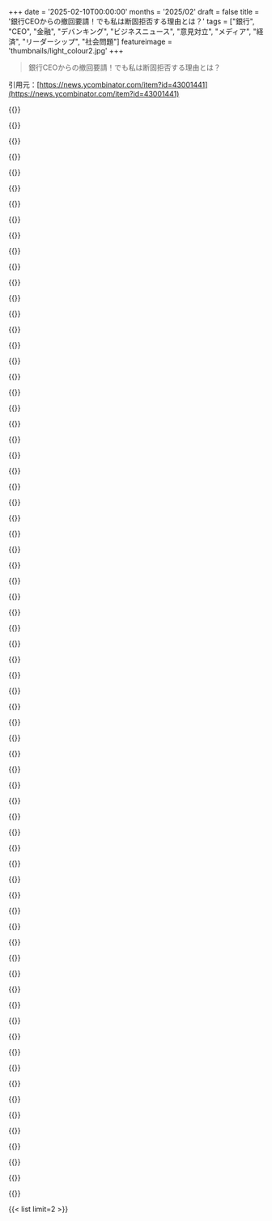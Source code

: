 +++
date = '2025-02-10T00:00:00'
months = '2025/02'
draft = false
title = '銀行CEOからの撤回要請！でも私は断固拒否する理由とは？'
tags = ["銀行", "CEO", "金融", "デバンキング", "ビジネスニュース", "意見対立", "メディア", "経済", "リーダーシップ", "社会問題"]
featureimage = 'thumbnails/light_colour2.jpg'
+++

> 銀行CEOからの撤回要請！でも私は断固拒否する理由とは？

引用元：[https://news.ycombinator.com/item?id=43001441](https://news.ycombinator.com/item?id=43001441)

{{<matomeQuote body="あー、Anchorage Digitalとその前の銀行との関係や、40以上の見込みのある銀行については具体的な知識はないけど、話し合いの共通点から説明することにするわ。まじで、そのバURNはすごかったな。" userName="andrewflnr" createdAt="2025-02-10T19:54:48" color="">}}

{{<matomeQuote body="なんかクレイジーなダンスしたくなるわ。" userName="NotYourLawyer" createdAt="2025-02-11T01:25:54" color="">}}

{{<matomeQuote body="クレードを監督するなら、少なくとも同じくらい有能な管理者が必要だと思う。こんな特殊な状況になると、銀行のCEOみたいに人が変わることもあるよね。" userName="csours" createdAt="2025-02-10T19:40:26" color="">}}

{{<matomeQuote body="FYI - Anchorage DigitalのCEOだよ。Jamie Dimonのことじゃないから。" userName="gadders" createdAt="2025-02-10T18:10:22" color="">}}

{{<matomeQuote body="Anchorage DigitalのCEO、Nathan McCauleyは、アメリカでのデバンキングの影響を調査するために米国上院銀行委員会の前に出てたんだ。だから、Jamie Dimonのことじゃないけど、この撤回要求は無視できないよ。" userName="CaliforniaKarl" createdAt="2025-02-10T20:16:20" color="#38d3d3">}}

{{<matomeQuote body="あー、ここにはダビデ対ゴリアテの構図はないのか。Jamieは今、RTOの義務実施で忙しいかもね。" userName="geodel" createdAt="2025-02-10T18:17:36" color="">}}

{{<matomeQuote body="冗長だけど、Patrickの文章は好きだな。この少し冗長なメタ投稿も楽しんでる。" userName="martinky24" createdAt="2025-02-10T18:08:12" color="">}}

{{<matomeQuote body="冗長性には不当なスティグマがあると思う。価値のない冗長性は良くないけど、Patrickのブログは違う。彼は複雑な状況を分かりやすく説明するために冗長になってるから、その分理解が深まると考えてるよ。" userName="bigstrat2003" createdAt="2025-02-10T23:20:03" color="">}}

{{<matomeQuote body="彼が書けば書くほど良い感じ。全部読む価値あるよ。" userName="casenmgreen" createdAt="2025-02-10T18:40:49" color="">}}

{{<matomeQuote body="いやいや。かなりおしゃべりすぎる。いいこともあるけど、長すぎるんだよね。" userName="earnesti" createdAt="2025-02-10T20:23:58" color="">}}

{{<matomeQuote body="もっと要点を絞ってほしい。今、「debanking and debunking」を読んでるけど、Silvergateの話が面白いけど長すぎる。時間がないから、せめて短くまとめてほしい。" userName="kristianp" createdAt="2025-02-10T21:03:04" color="">}}

{{<matomeQuote body="トールキンは読者からたくさんの手紙をもらったそうで、ストーリーの各部分について、誰かにとって特別に素晴らしく、誰かには特別に悪かった。" userName="casenmgreen" createdAt="2025-02-10T22:00:42" color="">}}

{{<matomeQuote body="パトリックの文章にはそれが唯一の問題。後で読むために保存しても、読むのに時間がかかるから結局できない。" userName="HeyLaughingBoy" createdAt="2025-02-10T22:46:03" color="">}}

{{<matomeQuote body="おいおい、そこから彼のワクチンに関するウェブサイトに行って、一朝一夕で朝を無駄にした。" userName="mixmastamyk" createdAt="2025-02-10T23:17:37" color="">}}

{{<matomeQuote body="リベラルなイデオロギーに関して話が行ったり来たりして、なんだろうなって感じ。事実を示してるけど、実際には『まだ起こってないけど、もし起こったらリベラルが原因』みたいに聴こえる。" userName="cyanydeez" createdAt="2025-02-10T22:51:37" color="">}}

{{<matomeQuote body="すごい。ほんとにすごい。書かれたことはよくわからないけど、頼む側と切り刻む側の絶妙な差が驚きだ。銀行のCEOがゴムのナイフを持って、相手は核バズーカを振り回してる感じ。" userName="rekabis" createdAt="2025-02-10T18:17:40" color="#ff33a1">}}

{{<matomeQuote body="記事の最後で、Anchorage Labs/Anchorage Digitalは一般的な意味での‘銀行’ではないって確認されてた。基本的に、彼らは規制された金融業界と接続するための手段だけど、リスクのある活動は許可されてないんだ。" userName="tadfisher" createdAt="2025-02-10T18:46:26" color="">}}

{{<matomeQuote body="Companies Houseに非銀行がたくさんリストされてるのに、あなたの言ってることは正しくないみたいだね。" userName="Y_Y" createdAt="2025-02-10T18:59:40" color="">}}

{{<matomeQuote body="ルールがリンクされてる法律のリストがここにあるよ。" userName="pjc50" createdAt="2025-02-10T22:19:08" color="">}}

{{<matomeQuote body="登録会社名はAnchor Labs, Inc.で、たぶんAnchorage Digitalとしても知られてる。’銀行’は入ってないけど。" userName="renewiltord" createdAt="2025-02-10T19:02:39" color="">}}

{{<matomeQuote body="この二つの会社の話だね。’Anchorage Digital Bank, National Association’が銀行で、’Anchor Labs, Inc.’はややこしいけど元の会社と関係があるみたい。" userName="tadfisher" createdAt="2025-02-10T19:06:23" color="">}}

{{<matomeQuote body="訂正してくれてありがとう。" userName="renewiltord" createdAt="2025-02-10T19:09:38" color="">}}

{{<matomeQuote body="あと、銀行のCEOからの撤回リクエストについてだけど、ツイートが見えなくなることもあるんだね。" userName="pavel_lishin" createdAt="2025-02-10T19:14:10" color="">}}

{{<matomeQuote body="各投稿のスクリーンショットがあって良かった。" userName="ajdude" createdAt="2025-02-11T08:22:21" color="">}}

{{<matomeQuote body="patio11の文が好き。コロナと日本を巡る彼の考察には怒りを覚えたな。" userName="wonder_er" createdAt="2025-02-10T21:25:33" color="">}}

{{<matomeQuote body="patio11、まったく関係ない話だけど、’The Dragons Banker’を推薦してくれてありがとう！すごく良い読書だったよ。" userName="lelandbatey" createdAt="2025-02-10T20:43:53" color="">}}

{{<matomeQuote body="この読み物はいいよ。特に銀行のコンプライアンスの話は勉強になる。要は、暗号業界は小売客へのアクセスが欲しいってこと。" userName="Animats" createdAt="2025-02-10T21:39:03" color="">}}

{{<matomeQuote body="今の流行の話はやめたわ。暗号は過去も未来も今も詐欺だと分かった。ただ、事実が偏ってることが多い。原則的な共和党の考えを見続けるのは大変だよね。結局、世の中はどの事実が記録されて、どれが捨てられるかの話だと思う。" userName="cyanydeez" createdAt="2025-02-10T22:58:01" color="">}}

{{<matomeQuote body="今日公開されたのにURLには2025/02/10って入ってて、記事の日付が明日になってるのはおかしいね。" userName="skybrian" createdAt="2025-02-10T19:00:56" color="">}}

{{<matomeQuote body="指摘ありがと。プロダクション設定は今東京にいると思い込んでるから、レビューはシカゴでやったけど、直すよ。" userName="patio11" createdAt="2025-02-10T19:32:09" color="">}}

{{<matomeQuote body="彼は日本に住んでるから、もしかしたら正しい日付かもね。" userName="kruuuder" createdAt="2025-02-10T19:06:31" color="">}}

{{<matomeQuote body="もう日本にはいないけど、東京のタイムゾーンがどうなっているかは分からないよね。" userName="Macha" createdAt="2025-02-10T19:08:51" color="">}}

{{<matomeQuote body="ジャーナリストに『本当にそれを言ったの？』って聞かれると、間違ったことを言った可能性が高いね。" userName="aidenn0" createdAt="2025-02-10T18:39:57" color="">}}

{{<matomeQuote body="今のメディア環境だと、逆に強気で返して、ジャーナリストが深層国家のエージェントだって激怒する感じだね。" userName="pavlov" createdAt="2025-02-10T20:02:15" color="">}}

{{<matomeQuote body="ジャーナリストが君に反対するとき、意外と君が正しい可能性が高いよ。" userName="akimbostrawman" createdAt="2025-02-11T07:54:28" color="">}}

{{<matomeQuote body="ジャーナリストがジャーナリズム以外のことで俺と意見が違ったら、確かにそうかもしれないけど、それって専門性の話だよね？専門性ってそんなもんじゃない？" userName="aidenn0" createdAt="2025-02-11T22:26:36" color="">}}

{{<matomeQuote body="この作品は問題の決定的な説明だよね。自分の仕事にこう言うのは普通なの？" userName="itsoktocry" createdAt="2025-02-10T18:57:57" color="">}}

{{<matomeQuote body="確かにそんなことがあるのは珍しいけど、patioは第三者の引用を使ってアイデアを補強してるみたいだし、彼の評判から考えると、その主張は正しいかもしれない。ただ、自己満足というよりは、銀行CEOの主張を文脈化しているように感じる。" userName="alwa" createdAt="2025-02-10T19:16:22" color="">}}

{{<matomeQuote body="ああ、でもPaul Grahamのエッセイみたいに、彼らの文章にはついていけない人たちがいるよね。シリコンバレーのバブルの中では関係ないけど、まるで内輪のクラブにいるかのように感じられるから、ちょっと自己陶酔しすぎかも。長々としたブログ記事にされると、自分の考えにはあまり役立たないんだ。" userName="malthaus" createdAt="2025-02-10T19:41:19" color="">}}

{{<matomeQuote body="これはアメリカの上院銀行委員会の公聴会と関連して起こってるよ。広い問題は我々のサークル外でも大いに関心が持たれてる。銀行CEOが翌日に俺にリトラクションを要求してきた。理由はあるんだよ。インターネットでビンゴカードを売り始めたときはこんなことになるとは思わなかったが、今こうなってる。" userName="patio11" createdAt="2025-02-10T19:51:49" color="#ff5733">}}

{{<matomeQuote body="（記録を訂正：証人は４人）" userName="patio11" createdAt="2025-02-11T01:41:01" color="">}}

{{<matomeQuote body="そうだね、pgはいい例だね。明らかに賢い人で、先駆的なVCだけど、最近はTwitterでひどい意見を言ってるよね。まだ彼の意見を気にすべきかな？patio11のソフトウェアコンサルティングに関する文章は最高だと思ってるけど、彼がこの分野をよく知ってるのは間違いないけど、違う視点もあるよね。" userName="itsoktocry" createdAt="2025-02-10T20:09:42" color="">}}

{{<matomeQuote body="それは“Bits about Moneyの宇宙内で”って意味に解釈したけど、今読んでる記事はその話をまた説明するものじゃない。だけどこの作品の一段落は“リトラクション”という言葉の使い方を分析してるから、もう少し気をつけて“決定的”って言葉使うべきだと思った。" userName="anon84873628" createdAt="2025-02-10T22:12:44" color="">}}

{{<matomeQuote body="パトリック・マッケンジーの場合、ただの真実だよ。" userName="mplewis" createdAt="2025-02-10T19:26:44" color="">}}

{{<matomeQuote body="patio11は今のところ反クリプトのスタンスらしい。これには問題ないけど、彼はTetherの崩壊を5年以上訴えてきた。彼はこの分野のオムニサイエントじゃないよ。" userName="itsoktocry" createdAt="2025-02-10T19:56:51" color="">}}

{{<matomeQuote body="Tetherは過去に一時的に破綻してた可能性が高いけど、時間が経つにつれてUSドルの利息から得た利益で穴を埋められたみたいだね。" userName="ahnick" createdAt="2025-02-10T20:39:24" color="">}}

{{<matomeQuote body="彼が’インクを樽で買う’って言ってたのは何なんだろう？" userName="6LLvveMx2koXfwn" createdAt="2025-02-10T20:34:41" color="">}}

{{<matomeQuote body="彼はメディアと無用な争いをしないようにっていう古い格言を引用してるんだ。’インクを樽で買う’ってのは、大量のネガティブな報道を意味してて、その出版主が戦う側からの報道をスラントできる力を持ってることを示してるんだ。" userName="throwanem" createdAt="2025-02-10T20:40:57" color="#ff5c5c">}}

{{<matomeQuote body="答えてくれてありがと。ただ、彼の話し方が冗長だなと思っただけなんだよね。" userName="6LLvveMx2koXfwn" createdAt="2025-02-10T21:31:48" color="">}}

{{<matomeQuote body="’Bits about Money’の記事の方が、書かれてないことの方が多いよ。今回は特にそんな感じ。" userName="throwanem" createdAt="2025-02-10T21:38:41" color="">}}

{{<matomeQuote body="これは、’相手がその方法で戦うのに、そんな戦いを挑むな’っていう言い回しを指してるんだ。特に、相手がたくさんの言葉を使って戦うときに使われる言葉だね。" userName="Terr_" createdAt="2025-02-11T00:13:56" color="">}}

{{<matomeQuote body="この皮肉は本当に素晴らしいレベルだ。ある銀行のCEOの理解力に疑問を投げかけてる部分が最高だね。" userName="jszymborski" createdAt="2025-02-10T19:39:06" color="#45d325">}}

{{<matomeQuote body="patio11の文章は好きだけど、この記事は残念だな。CEOの批判に対して正面から向き合わず、自分の賢さをアピールしてるだけに見える。" userName="patiofanmostly" createdAt="2025-02-10T20:23:37" color="">}}

{{<matomeQuote body="Silvergateに関する回答は二部構成になってて、一つは存続性について、もう一つはBSAについてだったよ。本質的に、Silvergateは無能で、元の記事は正しいということ。" userName="timerol" createdAt="2025-02-10T22:32:59" color="">}}

{{<matomeQuote body="CEOは単に彼を疑問視してるだけじゃなく、撤回を求めてるんだ。それが重要な理由でこの記事があると思う。’撤回’って言葉がなければ、特に注目されなかったと思う。" userName="hnthrow90348765" createdAt="2025-02-10T20:36:10" color="#785bff">}}

{{<matomeQuote body="正直言って、君こそ故意に誤解してるように思える。記者に訂正を求めるのは法律的な意味もある重大なことなのに、軽々しくやると恥をかくことになる。CEOがソルベンシーを持ち出したのは、’BSAの調査で銀行が閉鎖されることはない’という主張をするためで、これは多くの事例で完全に否定されてる。" userName="mcmcmc" createdAt="2025-02-10T22:10:59" color="">}}

{{<matomeQuote body="Patio11はCEOのコメントへのどんな解釈にも反応してるようだ。CEOがSilvergateのソルベンシーは関係ないと思うなら、なんでそれを持ち出したのか？CEOの無能さを仮定するのは無駄だし、言葉を足して対処するだけでいいんじゃない？その後、patio11はBSA問題で過去10年に直接閉鎖された5つの銀行を列挙してるし。" userName="lesuorac" createdAt="2025-02-10T20:36:26" color="">}}

{{<matomeQuote body="CEOがSilvergateのソルベンシーを持ち出したのは、その次の表現を支持するためで、patio11の批判に対する実際のポイントを支持してる。例えば、CEOがアーノルド・シュワルツェネッガーの話をしても、物理的な健康については特に言及していなくても、暗に不健康であると示唆できる点があるんだ。" userName="patiofanmostly" createdAt="2025-02-10T20:59:39" color="">}}

{{<matomeQuote body="この記事はダラダラと冗長で137回もクリプトを出してるし、銀行が腐敗してないと仮定している。だったら、非正当なデバンキングはクリプトの実際の有用性の一例になるのか？今のマスクの財務システムの買収がクリプトの有用性に繋がるかも。銀行や政府の信頼がないなら、クリプトには利点があるかも。" userName="rapjr9" createdAt="2025-02-10T18:42:43" color="">}}

{{<matomeQuote body="この意見の狙いは、クリプト業界を悪い銀行家やその操り人形の規制当局の被害者として見せることにあると思う。1つ目、’非正当なデバンキング’とは何？誰がデバンクされるの？クリプト企業、エンドユーザー、その代理銀行？元の記事が何を意図しているかは明確で、クリプト業界の混乱を招くための表現に過ぎない。" userName="tadfisher" createdAt="2025-02-10T19:01:32" color="">}}

{{<matomeQuote body="今は、お金の移動に関してゼロトラストアプローチを取っている。銀行や政府の中に悪意のある内部者がいると仮定する必要がある。彼らからどうやって守るか？クリプトがその解決策になるかもしれない。" userName="rapjr9" createdAt="2025-02-10T19:19:54" color="">}}

{{<matomeQuote body="お金の移動に関してゼロトラストアプローチを取ることは無理だ。銀行サービスをクリプト会社に提供するのは、単なるトランザクションの通り道ではないから。何かを持つことは、相手のリスクを負うことになる。これは実際にメトロポリタンがヴォイジャーと関わった時にも起きたから、クリプト会社がそのリスクを他者に押し付けることを好んでる。" userName="Analemma_" createdAt="2025-02-10T21:53:48" color="">}}

{{<matomeQuote body="モデルは信頼できるのに、アルゴリズムは信頼できないってどういうこと？デバンキングのケースでは、デバンクされた側が相手のリスクを考慮しなかったようだし、ビジネスが複数の銀行を使うのが最近流行ってる。銀行口座とは別にローンを考慮する必要があるかも。" userName="rapjr9" createdAt="2025-02-11T04:50:32" color="">}}

{{<matomeQuote body="スマートコントラクトで相手が詐欺師じゃないってどうやって証明する？銀行は、盗まれた資金について責任があるから、それがリスクなんだ。政府が望むKYC、AML、BSAのような規制でリスクが強制される。スマートコントラクトで、相手がこれらのリスクに当てはまらないかどうかはどうやって証明する？" userName="tadfisher" createdAt="2025-02-11T18:10:33" color="">}}

{{<matomeQuote body="銀行や政府には悪意のある人間がいると仮定することは、論点をすり替えている。政府には行動を抑止するためのルールがある。それを信じられないなら、民主主義の概念をすべて否定することになる。クリプトを解決策として組み込むことはできるが、なぜそうするべきか？それによってどんな問題が解決されるのか、やってみる価値があるのか？" userName="tadfisher" createdAt="2025-02-10T21:48:18" color="">}}

{{<matomeQuote body="仮想通貨は詐欺か、グローバルバンキングを妨害する悪の手段として存在すると思ってる。現大統領のせいでその考えが半々に揺れてる。" userName="cyanydeez" createdAt="2025-02-10T23:04:25" color="">}}

{{<matomeQuote body="例えば、助成金の定期的な支払いをEthereumのスマートコントラクトで設定できるかも。でも、それが何の問題を解決するのかは分からないし、結果はすごくカフカ的になると思う。" userName="quinnjh" createdAt="2025-02-10T19:06:49" color="">}}

{{<matomeQuote body="スマートコントラクトは単に定期的な資金の振り分けをするだけで、特に複雑ではないと思ってた。仮想通貨とスマートコントラクトを使えば、定期的な支払いが改ざんできないための希望がある。ただ、もしスマートコントラクトが改ざんできるなら存在意義がないよね。実装によっては定期的な支払いの改ざんが無理かも。米国政府がそれを止めようとするかもしれないし、バグがあれば問題になるかも。根本的には、システムに入る法律が正しさに影響するけど、法律は必ずしも論理的じゃないし、金に絡むと特異なものになることが多い。" userName="rapjr9" createdAt="2025-02-10T19:30:09" color="">}}

{{<matomeQuote body="最近、スマートコントラクトに関する法律がかなり変わった（トルネードの件）。あまり具体的じゃなくて、政府は今や“執行による規制の終了”を主張している。" userName="dumah" createdAt="2025-02-10T20:28:36" color="">}}

{{<matomeQuote body="銀行が汚職じゃないと仮定してるっていうのがさ。この記事を同じように読んだのか疑問だよ。" userName="perching_aix" createdAt="2025-02-10T22:43:54" color="">}}



{{< list limit=2 >}}
